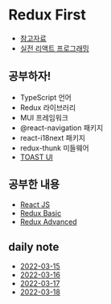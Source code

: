 # Redux First

- [참고자료]((/Reference.md))
- [실전 리액트 프로그래밍](/PracticeReactProgramming.md)

## 공부하자!

- TypeScript 언어
- Redux 라이브러리
- MUI 프레임워크
- @react-navigation 패키지
- react-i18next 패키지
- redux-thunk 미들웨어
- [TOAST UI](https://ui.toast.com/)
## 공부한 내용

- [React JS](/md/react.md)
- [Redux Basic](/md/redux-basic.md)
- [Redux Advanced](/md/redux-advanced.md)

## daily note

- [2022-03-15](/md/daily/220315.md)
- [2022-03-16](/md/daily/220316.md)
- [2022-03-17](/md/daily/220317.md)
- [2022-03-18](/md/daily/220318.md)

